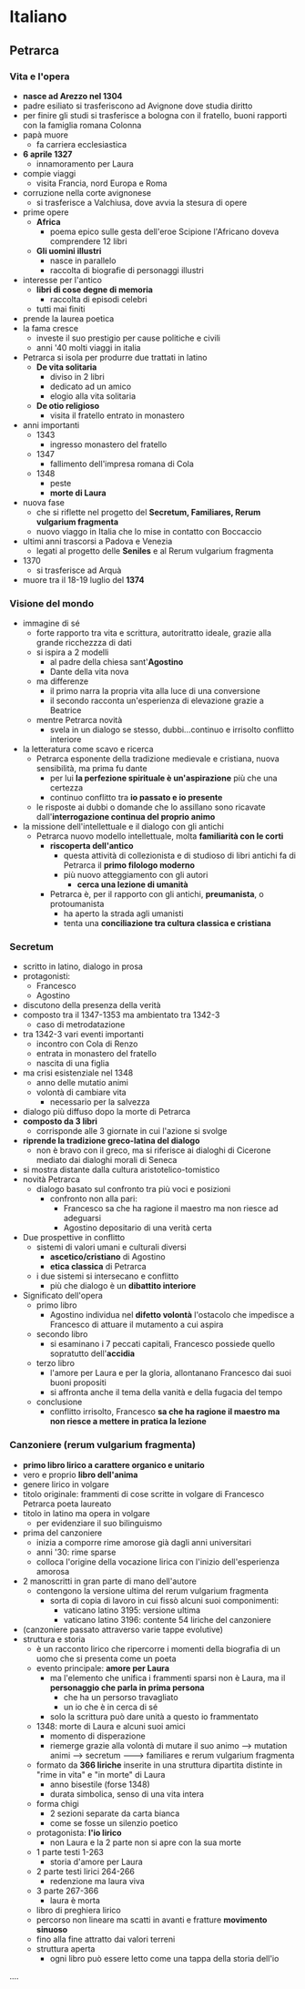 # Italiano
## Petrarca

### Vita e l'opera

- **nasce ad Arezzo nel 1304**
- padre esiliato si trasferiscono ad Avignone dove studia diritto
- per finire gli studi si trasferisce a bologna con il fratello, buoni rapporti con la famiglia romana Colonna
- papà muore
  - fa carriera ecclesiastica
- **6 aprile 1327**
  - innamoramento per Laura
- compie viaggi
  - visita Francia, nord Europa e Roma
- corruzione nella corte avignonese
  - si trasferisce a Valchiusa, dove avvia la stesura di opere
- prime opere
  - **Africa**
    - poema epico sulle gesta dell'eroe Scipione l'Africano doveva comprendere 12 libri
  - **Gli uomini illustri**
    - nasce in parallelo
    - raccolta di biografie di personaggi illustri
- interesse per l'antico
  - **libri di cose degne di memoria**
    - raccolta di episodi celebri
  - tutti mai finiti
- prende la laurea poetica
- la fama cresce
  - investe il suo prestigio per cause politiche e civili
  - anni '40 molti viaggi in italia
- Petrarca si isola per produrre due trattati in latino
  - **De vita solitaria**
    - diviso in 2 libri
    - dedicato ad un amico
    - elogio alla vita solitaria
  - **De otio religioso**
    - visita il fratello entrato in monastero
- anni importanti
  - 1343
    - ingresso monastero del fratello
  - 1347
    - fallimento dell'impresa romana di Cola
  - 1348
    - peste
    - **morte di Laura**
- nuova fase
  - che si riflette nel progetto del **Secretum, Familiares, Rerum vulgarium fragmenta**
  - nuovo viaggo in Italia che lo mise in contatto con Boccaccio
- ultimi anni trascorsi a Padova e Venezia
  - legati al progetto delle **Seniles** e al Rerum vulgarium fragmenta
- 1370
  - si trasferisce ad Arquà
- muore tra il 18-19 luglio del **1374**

### Visione del mondo

- immagine di sé
  - forte rapporto tra vita e scrittura, autoritratto ideale, grazie alla grande ricchezzza di dati
  - si ispira a 2 modelli
    - al padre della chiesa sant'**Agostino**
    - Dante della vita nova
  - ma differenze
    - il primo narra la propria vita alla luce di una conversione
    - il secondo racconta un'esperienza di elevazione grazie a Beatrice
  - mentre Petrarca novità
    - svela in un dialogo se stesso, dubbi...continuo e irrisolto conflitto interiore
- la letteratura come scavo e ricerca
  - Petrarca esponente della tradizione medievale e cristiana, nuova sensibilità, ma prima fu dante
    - per lui **la perfezione spirituale è un'aspirazione** più che una certezza
    - continuo conflitto tra **io passato e io presente**
  - le risposte ai dubbi o domande che lo assillano sono ricavate dall'**interrogazione continua del proprio animo**
- la missione dell'intellettuale e il dialogo con gli antichi
  - Petrarca nuovo modello intellettuale, molta **familiarità con le corti**
    - **riscoperta dell'antico**
      - questa attività di collezionista e di studioso di libri antichi fa di Petrarca il **primo filologo moderno**
      - più nuovo atteggiamento con gli autori
        - **cerca una lezione di umanità**
    - Petrarca è, per il rapporto con gli antichi, **preumanista**, o protoumanista
      - ha aperto la strada agli umanisti
      - tenta una **conciliazione tra cultura classica e cristiana**

### Secretum

- scritto in latino, dialogo in prosa
- protagonisti:
  - Francesco
  - Agostino
- discutono della presenza della verità
- composto tra il 1347-1353 ma ambientato tra 1342-3
  - caso di metrodatazione
- tra 1342-3 vari eventi importanti
  - incontro con Cola di Renzo
  - entrata in monastero del fratello
  - nascita di una figlia
- ma crisi esistenziale nel 1348
  - anno delle mutatio animi
  - volontà di cambiare vita
    - necessario per la salvezza
- dialogo più diffuso dopo la morte di Petrarca
- **composto da 3 libri**
  - corrisponde alle 3 giornate in cui l'azione si svolge
- **riprende la tradizione greco-latina del dialogo**
  - non è bravo con il greco, ma si riferisce ai dialoghi di Cicerone mediato dai dialoghi morali di Seneca
- si mostra distante dalla cultura aristotelico-tomistico
- novità Petrarca
  - dialogo basato sul  confronto tra più voci e posizioni
    - confronto non alla pari:
      - Francesco sa che ha ragione il maestro ma non riesce ad adeguarsi
      - Agostino depositario di una verità certa
- Due prospettive in conflitto
  - sistemi di valori umani e culturali diversi
    - **ascetico/cristiano** di Agostino
    - **etica classica** di Petrarca
  - i due sistemi si intersecano e conflitto
    - più che dialogo è un **dibattito interiore**
- Significato dell'opera
  - primo libro
    - Agostino individua nel **difetto volontà** l'ostacolo che impedisce a Francesco di attuare il mutamento a cui aspira
  - secondo libro
    - si esaminano i 7 peccati capitali, Francesco possiede quello sopratutto dell'**accidia**
  - terzo libro
    - l'amore per Laura e per la gloria, allontanano Francesco dai suoi buoni propositi
    - si affronta anche il tema della vanità e della fugacia del tempo
  - conclusione
    - conflitto irrisolto, Francesco **sa che ha ragione il maestro ma non riesce a mettere in pratica la lezione**


### Canzoniere (rerum vulgarium fragmenta)

- **primo libro lirico a carattere organico e unitario**
- vero e proprio **libro dell'anima**
- genere lirico in volgare
- titolo originale: frammenti di cose scritte in volgare di Francesco Petrarca poeta laureato
- titolo in latino ma opera in volgare
  - per evidenziare il suo bilinguismo
- prima del canzoniere
  - inizia a comporre rime amorose già dagli anni universitari
  - anni '30: rime sparse
  - colloca l'origine della vocazione lirica con l'inizio dell'esperienza amorosa
- 2 manoscritti in gran parte di mano dell'autore
  - contengono la versione ultima del rerum vulgarium fragmenta
    - sorta di copia di lavoro in cui fissò alcuni suoi componimenti:
      - vaticano latino 3195: versione ultima
      - vaticano latino 3196: contente 54 liriche del canzoniere
- (canzoniere passato attraverso varie tappe evolutive)
- struttura e storia
  - è un racconto lirico che ripercorre i momenti della biografia di un uomo che si presenta come un poeta
  - evento principale: **amore per Laura**
    - ma l'elemento che unifica i frammenti sparsi non è Laura, ma il **personaggio che parla in prima persona**
      - che ha un persorso travagliato
      - un io che è in cerca di sé
    - solo la scrittura può dare unità a questo io frammentato
  - 1348: morte di Laura e alcuni suoi amici
    - momento di disperazione
    - riemerge grazie alla volontà di mutare il suo animo --> mutation animi --> secretum ---> familiares e rerum vulgarium fragmenta
  - formato da **366 liriche** inserite in una struttura dipartita distinte in "rime in vita" e "in morte" di Laura
    - anno bisestile (forse 1348)
    - durata simbolica, senso di una vita intera
  - forma chigi
    - 2 sezioni separate da carta bianca
    - come se fosse un silenzio poetico
  - protagonista: **l'io lirico**
    - non Laura e la 2 parte non si apre con la sua morte
  - 1 parte testi 1-263
    - storia d'amore per Laura
  - 2 parte testi lirici 264-266
    - redenzione ma laura viva
  - 3 parte 267-366
    - laura è morta
  - libro di preghiera lirico
  - percorso non lineare ma scatti in avanti e fratture **movimento sinuoso**
  - fino alla fine attratto dai valori terreni
  - struttura aperta
    - ogni libro può essere letto come una tappa della storia dell'io


....

